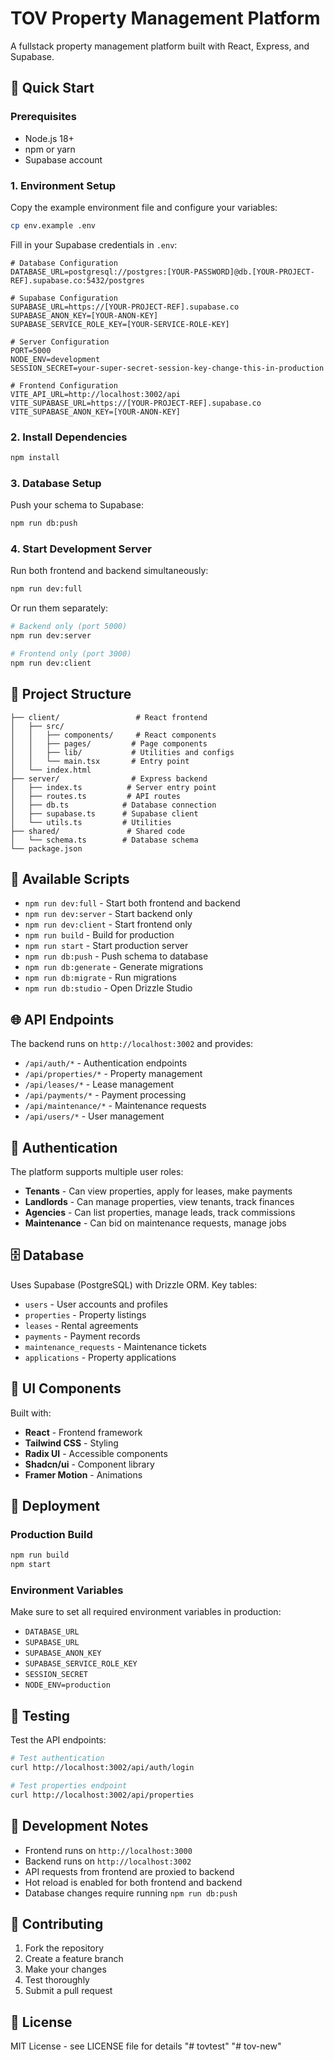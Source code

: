 # TOV Property Management Platform

A fullstack property management platform built with React, Express, and Supabase.

## 🚀 Quick Start

### Prerequisites
- Node.js 18+ 
- npm or yarn
- Supabase account

### 1. Environment Setup

Copy the example environment file and configure your variables:

```bash
cp env.example .env
```

Fill in your Supabase credentials in `.env`:

```env
# Database Configuration
DATABASE_URL=postgresql://postgres:[YOUR-PASSWORD]@db.[YOUR-PROJECT-REF].supabase.co:5432/postgres

# Supabase Configuration
SUPABASE_URL=https://[YOUR-PROJECT-REF].supabase.co
SUPABASE_ANON_KEY=[YOUR-ANON-KEY]
SUPABASE_SERVICE_ROLE_KEY=[YOUR-SERVICE-ROLE-KEY]

# Server Configuration
PORT=5000
NODE_ENV=development
SESSION_SECRET=your-super-secret-session-key-change-this-in-production

# Frontend Configuration
VITE_API_URL=http://localhost:3002/api
VITE_SUPABASE_URL=https://[YOUR-PROJECT-REF].supabase.co
VITE_SUPABASE_ANON_KEY=[YOUR-ANON-KEY]
```

### 2. Install Dependencies

```bash
npm install
```

### 3. Database Setup

Push your schema to Supabase:

```bash
npm run db:push
```

### 4. Start Development Server

Run both frontend and backend simultaneously:

```bash
npm run dev:full
```

Or run them separately:

```bash
# Backend only (port 5000)
npm run dev:server

# Frontend only (port 3000)
npm run dev:client
```

## 📁 Project Structure

```
├── client/                 # React frontend
│   ├── src/
│   │   ├── components/     # React components
│   │   ├── pages/         # Page components
│   │   ├── lib/           # Utilities and configs
│   │   └── main.tsx       # Entry point
│   └── index.html
├── server/                # Express backend
│   ├── index.ts          # Server entry point
│   ├── routes.ts         # API routes
│   ├── db.ts            # Database connection
│   ├── supabase.ts      # Supabase client
│   └── utils.ts         # Utilities
├── shared/               # Shared code
│   └── schema.ts        # Database schema
└── package.json
```

## 🔧 Available Scripts

- `npm run dev:full` - Start both frontend and backend
- `npm run dev:server` - Start backend only
- `npm run dev:client` - Start frontend only
- `npm run build` - Build for production
- `npm run start` - Start production server
- `npm run db:push` - Push schema to database
- `npm run db:generate` - Generate migrations
- `npm run db:migrate` - Run migrations
- `npm run db:studio` - Open Drizzle Studio

## 🌐 API Endpoints

The backend runs on `http://localhost:3002` and provides:

- `/api/auth/*` - Authentication endpoints
- `/api/properties/*` - Property management
- `/api/leases/*` - Lease management
- `/api/payments/*` - Payment processing
- `/api/maintenance/*` - Maintenance requests
- `/api/users/*` - User management

## 🔐 Authentication

The platform supports multiple user roles:
- **Tenants** - Can view properties, apply for leases, make payments
- **Landlords** - Can manage properties, view tenants, track finances
- **Agencies** - Can list properties, manage leads, track commissions
- **Maintenance** - Can bid on maintenance requests, manage jobs

## 🗄️ Database

Uses Supabase (PostgreSQL) with Drizzle ORM. Key tables:
- `users` - User accounts and profiles
- `properties` - Property listings
- `leases` - Rental agreements
- `payments` - Payment records
- `maintenance_requests` - Maintenance tickets
- `applications` - Property applications

## 🎨 UI Components

Built with:
- **React** - Frontend framework
- **Tailwind CSS** - Styling
- **Radix UI** - Accessible components
- **Shadcn/ui** - Component library
- **Framer Motion** - Animations

## 🚀 Deployment

### Production Build

```bash
npm run build
npm start
```

### Environment Variables

Make sure to set all required environment variables in production:
- `DATABASE_URL`
- `SUPABASE_URL`
- `SUPABASE_ANON_KEY`
- `SUPABASE_SERVICE_ROLE_KEY`
- `SESSION_SECRET`
- `NODE_ENV=production`

## 🧪 Testing

Test the API endpoints:

```bash
# Test authentication
curl http://localhost:3002/api/auth/login

# Test properties endpoint
curl http://localhost:3002/api/properties
```

## 📝 Development Notes

- Frontend runs on `http://localhost:3000`
- Backend runs on `http://localhost:3002`
- API requests from frontend are proxied to backend
- Hot reload is enabled for both frontend and backend
- Database changes require running `npm run db:push`

## 🤝 Contributing

1. Fork the repository
2. Create a feature branch
3. Make your changes
4. Test thoroughly
5. Submit a pull request

## 📄 License

MIT License - see LICENSE file for details "# tovtest" 
"# tov-new" 
